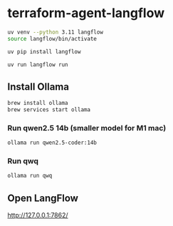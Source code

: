 # terraform-agent-langflow

```zsh
uv venv --python 3.11 langflow
source langflow/bin/activate
```

```zsh
uv pip install langflow
```

```zsh
uv run langflow run
```
## Install Ollama

```zsh
brew install ollama
brew services start ollama
```

### Run qwen2.5 14b (smaller model for M1 mac)
```zsh
ollama run qwen2.5-coder:14b
```


### Run qwq
```zsh
ollama run qwq
```


## Open LangFlow

http://127.0.0.1:7862/

